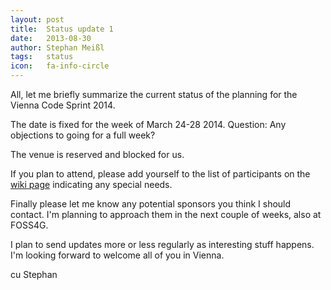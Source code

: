 ```yaml
---
layout: post
title:  Status update 1
date:   2013-08-30
author: Stephan Meißl
tags:   status
icon:   fa-info-circle
---
```


All, let me briefly summarize the current status of the planning for the
Vienna Code Sprint 2014.

The date is fixed for the week of March 24-28 2014. Question: Any
objections to going for a full week?

The venue is reserved and blocked for us.

If you plan to attend, please add yourself to the list of participants on the
[wiki page](http://wiki.osgeo.org/wiki/Vienna_Code_Sprint_2014#Participants)
indicating any special needs.

Finally please let me know any potential sponsors you think I should
contact. I'm planning to approach them in the next couple of weeks, also
at FOSS4G.

I plan to send updates more or less regularly as interesting stuff
happens. I'm looking forward to welcome all of you in Vienna.

cu
Stephan
